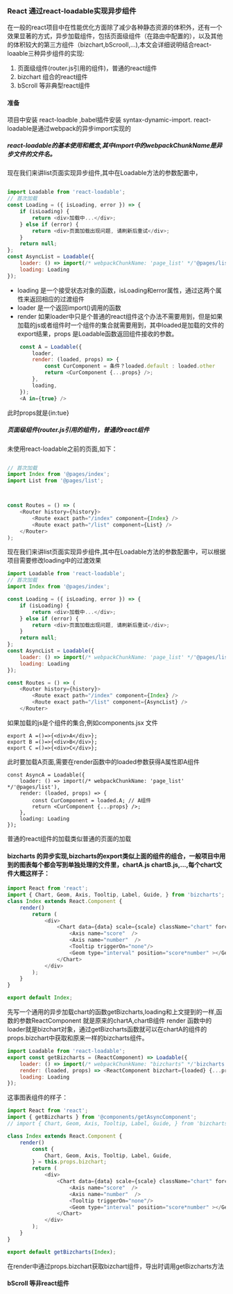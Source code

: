 ### React 通过react-loadable实现异步组件

在一般的react项目中在性能优化方面除了减少各种静态资源的体积外，还有一个效果显著的方式，异步加载组件，包括页面级组件（在路由中配置的），以及其他的体积较大的第三方组件（bizchart,bScrooll,...),本文会详细说明结合react-loaable三种异步组件的实现:

1. 页面级组件(router.js引用的组件)，普通的react组件
2. bizchart 组合的react组件
3. bScroll 等非典型react组件

#### 准备 

项目中安装 react-loadble ,babel插件安装 syntax-dynamic-import. react-loadable是通过webpack的异步import实现的

##### react-loadable的基本使用和概念,其中import中的webpackChunkName是异步文件的文件名。

现在我们来讲list页面实现异步组件,其中在Loadable方法的参数配置中，

```javascript

import Loadable from 'react-loadable';
// 首次加载
const Loading = ({ isLoading, error }) => {
    if (isLoading) {
        return <div>加载中...</div>;
    } else if (error) {
        return <div>页面加载出现问题, 请刷新后重试</div>;
    }
    return null;
};
const AsyncList = Loadable({
    loader: () => import(/* webpackChunkName: 'page_list' */'@pages/list'),
    loading: Loading
});

```

* loading 是一个接受状态对象的函数，isLoading和error属性，通过这两个属性来返回相应的过渡组件
* loader 是一个返回import()调用的函数
* render 如果loader中只是个普通的react组件这个办法不需要用到，但是如果加载的js或者组件时一个组件的集合就需要用到，其中loaded是加载的文件的export结果，props 是Loadable函数返回组件接收的参数。 

```javascript
    const A = Loadable({
        loader,
        render: (loaded, props) => {
            const CurComponent = 条件？loaded.default : loaded.other
            return <CurComponent {...props} />;
        },
        loading,
    });
    <A in={true} />
```
此时props就是{in:tue}


##### 页面级组件(router.js引用的组件)，普通的react组件

未使用react-loadable之前的页面,如下：

```javascript

// 首次加载
import Index from '@pages/index';
import List from '@pages/list';



const Routes = () => (
    <Router history={history}>
        <Route exact path="/index" component={Index} />
        <Route exact path="/list" component={List} />
    </Router>
);

```
现在我们来讲list页面实现异步组件,其中在Loadable方法的参数配置中，可以根据项目需要修改loading中的过渡效果

```javascript
import Loadable from 'react-loadable';
// 首次加载
import Index from '@pages/index';

const Loading = ({ isLoading, error }) => {
    if (isLoading) {
        return <div>加载中...</div>;
    } else if (error) {
        return <div>页面加载出现问题, 请刷新后重试</div>;
    }
    return null;
};
const AsyncList = Loadable({
    loader: () => import(/* webpackChunkName: 'page_list' */'@pages/list'),
    loading: Loading
});

const Routes = () => (
    <Router history={history}>
        <Route exact path="/index" component={Index} />
        <Route exact path="/list" component={AsyncList} />
    </Router>
```

如果加载的js是个组件的集合,例如components.jsx 文件

```javascipt
export A =()=>{<div>A</div>};
export B =()=>{<div>B</div>};
export C =()=>{<div>C</div>};
```
此时要加载A页面,需要在render函数中的loaded参数获得A属性即A组件
```
const AsyncA = Loadable({
    loader: () => import(/* webpackChunkName: 'page_list' */'@pages/list'),
    render: (loaded, props) => {
        const CurComponent = loaded.A; // A组件
        return <CurComponent {...props} />;
    },
    loading: Loading
});

```
普通的react组件的加载类似普通的页面的加载

#### bizcharts 的异步实现,bizcharts的export类似上面的组件的组合，一般项目中用到的图表每个都会写到单独处理的文件里，chartA.js chartB.js,...,每个chart文件大概这样子：

```javascript
import React from 'react';
import { Chart, Geom, Axis, Tooltip, Label, Guide, } from 'bizcharts';
class Index extends React.Component {
    render()
        return (
            <div>
                <Chart data={data} scale={scale} className="chart" forceFit >
                    <Axis name="score"  />
                    <Axis name="number"  />
                    <Tooltip triggerOn="none"/>
                    <Geom type="interval" position="score*number" ></Geom>
                </Chart>
            </div>
        );
    }
}

export default Index;
```
先写一个通用的异步加载chart的函数getBizcharts,loading和上文提到的一样,函数的参数ReactComponent 就是原来的chartA,chartB组件 render 函数中的loader就是bizchart对象，通过getBizcharts函数就可以在chartA的组件的props.bizchart中获取和原来一样的bizcharts组件。

```javascript
import Loadable from 'react-loadable';
export const getBizcharts = (ReactComponent) => Loadable({
    loader: () => import(/* webpackChunkName: "bizcharts" */'bizcharts'),
    render: (loaded, props) => <ReactComponent bizchart={loaded} {...props} />,
    loading: Loading
});

```

这事图表组件的样子：

```javascript
import React from 'react';
import { getBizcharts } from '@components/getAsyncComponent';
// import { Chart, Geom, Axis, Tooltip, Label, Guide, } from 'bizcharts';

class Index extends React.Component {
    render()
        const {
            Chart, Geom, Axis, Tooltip, Label, Guide,
        } = this.props.bizchart;
        return (
            <div>
                <Chart data={data} scale={scale} className="chart" forceFit >
                    <Axis name="score"  />
                    <Axis name="number"  />
                    <Tooltip triggerOn="none"/>
                    <Geom type="interval" position="score*number" ></Geom>
                </Chart>
            </div>
        );
    }
}

export default getBizcharts(Index);

```
在render中通过props.bizchart获取bizchart组件，导出时调用getBizcharts方法

#### bScroll 等非react组件











